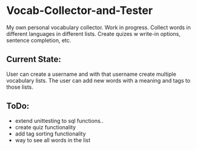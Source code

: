 # Vocab-Collector-and-Tester
My own personal vocabulary collector. Work in progress. Collect words in different languages in different lists.  Create quizes w write-in options, sentence completion, etc. 

## Current State:
User can create a username and with that username create multiple vocabulary lists. The user can add new words with a meaning and tags to those lists. 

## ToDo:
* extend unittesting to sql functions..
* create quiz functionality
* add tag sorting functionality
* way to see all words in the list
